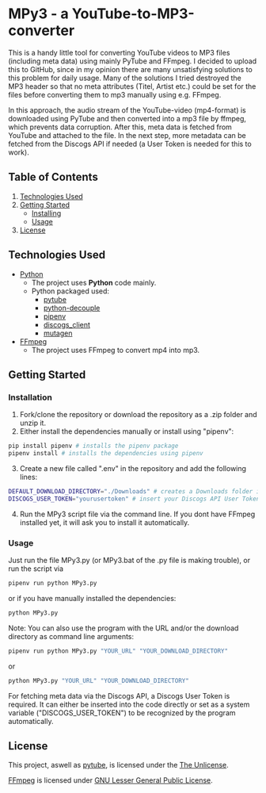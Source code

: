 # MPy3 - a YouTube-to-MP3-converter
This is a handy little tool for converting YouTube videos to MP3 files (including meta data) using mainly PyTube and FFmpeg.
I decided to upload this to GitHub, since in my opinion there are many unsatisfying solutions to this problem for daily usage. Many of the solutions I tried destroyed the MP3 header so that no meta attributes (Titel, Artist etc.) could be set for the files before converting them to mp3 manually using e.g. FFmpeg.

In this approach, the audio stream of the YouTube-video (mp4-format) is downloaded using PyTube and then converted into a mp3 file by ffmpeg, which prevents data corruption. After this, meta data is fetched from YouTube and attached to the file. In the next step, more metadata can be fetched from the Discogs API if needed (a User Token is needed for this to work).
## Table of Contents
1. [Technologies Used](#technologies-used)
2. [Getting Started](#getting-started)
    - [Installing](#installing)
    - [Usage](#usage)
3. [License](#license)
## Technologies Used
- [Python](https://www.python.org)
    - The project uses **Python** code mainly.
    - Python packaged used: 
        - [pytube](https://github.com/pytube/pytube)
        - [python-decouple](https://github.com/HBNetwork/python-decouple)
        - [pipenv](https://github.com/pypa/pipenv)
        - [discogs_client](https://github.com/joalla/discogs_client)
        - [mutagen](https://github.com/quodlibet/mutagen)
- [FFmpeg](https://ffmpeg.org)
    - The project uses FFmpeg to convert mp4 into mp3.
## Getting Started
### Installation
1. Fork/clone the repository or download the repository as a .zip folder and unzip it.
2. Either install the dependencies manually or install using "pipenv":
```bash
pip install pipenv # installs the pipenv package
pipenv install # installs the dependencies using pipenv
```
3. Create a new file called ".env" in the repository and add the following lines:
```bash
DEFAULT_DOWNLOAD_DIRECTORY="./Downloads" # creates a Downloads folder in the current directory - change path if needed
DISCOGS_USER_TOKEN="yourusertoken" # insert your Discogs API User Token if you want to fetch meta from there
```
4. Run the MPy3 script file via the command line. If you dont have FFmpeg installed yet, it will ask you to install it automatically.
### Usage
Just run the file MPy3.py (or MPy3.bat of the .py file is making trouble), or run the script via
```bash
pipenv run python MPy3.py
```
or if you have manually installed the dependencies:
```bash
python MPy3.py
```

Note: You can also use the program with the URL and/or the download directory as command line arguments:
```bash
pipenv run python MPy3.py "YOUR_URL" "YOUR_DOWNLOAD_DIRECTORY"
```
or
```bash
python MPy3.py "YOUR_URL" "YOUR_DOWNLOAD_DIRECTORY"
```
For fetching meta data via the Discogs API, a Discogs User Token is required. It can either be inserted into the code directly or set as a system variable ("DISCOGS_USER_TOKEN") to be recognized by the program automatically.
<!-- TODO: ## Testing -->
<!-- TODO: ## Contributing -->
## License
This project, aswell as [pytube](https://github.com/pytube/pytube), is licensed under the [The Unlicense](https://choosealicense.com/licenses/unlicense/).

[FFmpeg](https://ffmpeg.org) is licensed under [GNU Lesser General Public License](https://www.gnu.org/licenses/old-licenses/lgpl-2.1.html).